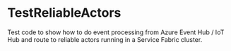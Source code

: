 # TestReliableActors
Test code to show how to do event processing from Azure Event Hub / IoT Hub and route to reliable actors running in a Service Fabric cluster.
